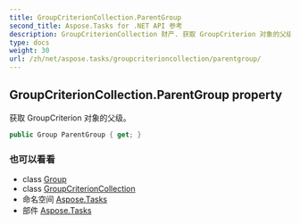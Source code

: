 ```yaml
---
title: GroupCriterionCollection.ParentGroup
second_title: Aspose.Tasks for .NET API 参考
description: GroupCriterionCollection 财产. 获取 GroupCriterion 对象的父级
type: docs
weight: 30
url: /zh/net/aspose.tasks/groupcriterioncollection/parentgroup/
---
```

## GroupCriterionCollection.ParentGroup property

获取 GroupCriterion 对象的父级。

```csharp
public Group ParentGroup { get; }
```

### 也可以看看

* class [Group](../../group/)
* class [GroupCriterionCollection](../)
* 命名空间 [Aspose.Tasks](../../groupcriterioncollection/)
* 部件 [Aspose.Tasks](../../../)


